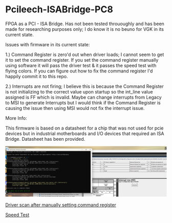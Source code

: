 # Pcileech-ISABridge-PC8

FPGA as a PCI - ISA Bridge. Has not been tested thrououghly and has been made for researching purposes only; I do know it is no beuno for VGK in its current state.

Issues with firmware in its current state:

1.) Command Register is zero'd out when driver loads; I cannot seem to get it to set the command register. If you set the command register manually using software it will pass the driver test & it passes the speed test with flying colors. 
If you can figure out how to fix the command register I'd happily commit it to this repo. 

2.) Interrupts are not firing; I believe this is because the Command Register is not initializing to the correct value upon startup so the int_line value assigned is FF which is invalid.
Maybe can change interrupts from Legacy to MSI to generate Interrupts but I would think if the Command Register is causing the issue then using MSI would not fix the interrupt issue.

More Info:

This firmware is based on a datasheet for a chip that was not used for pcie devices but in industrial motherboards and I/O devices that required an ISA Bridge. Datasheet has been provided.

![Driver scan before manually setting command register](image.png)

[Driver scan after manually setting command register](Pcileech-ISABridge-PC8/blob/main/2.png)

[Speed Test](Pcileech-ISABridge-PC8/blob/main/Screenshot%202025-06-10%20160117.png)
